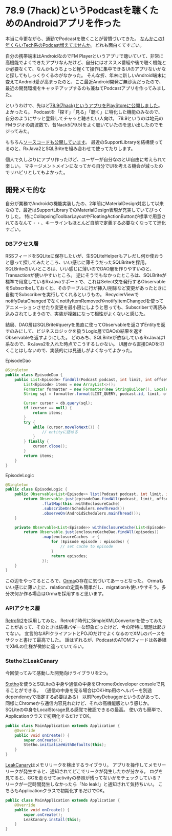 # 78.9 (7hack)というPodcastを聴くためのAndroidアプリを作った

本当に今更ながら、通勤でPodcastを聴くことが習慣づいてきた。
[なんかこの1年くらいTech系のPodcast増えてませんか](http://qiita.com/suginoy/items/dada11eef775b883320f)。どれも面白くてすごい。

自分の携帯端末はAndroidなのでFM Playerというアプリで聴いていて、非常に高機能でよくできたアプリなんだけど、自分にはオススメ番組や後で聴く機能とか必要なくて、なんかもうちょっと軽くて操作に集中できるUIのアプリないかなと探してもしっくりくるのがなかった。
そんな折、年末に新しいAndroid端末に変えてAndroid愛が高まったのと、ここ最近Android開発ご無沙汰だったので、最近の開発環境をキャッチアップするのも兼ねてPodcastアプリを作ってみました。

というわけで、先ほど[78.9(7hack)というアプリをPlayStoreに公開しました](https://play.google.com/store/apps/details?id=io.github.waka.sevenhack)。よかったら。
Podcastを「探す」「見る」「聴く」に特化した機能のみなので、自分のようにサッと登録してチャッと聴きたい人向け。
78.9というのは地元のFMラジオの周波数で、昔Nack5(79.5)をよく聴いていたのを思い出したのでモジってみた。

もちろん[ソースコードも公開しています](https://github.com/waka/SevenHack)。
最近のSupportLibraryを結構使ってるのと、RxJava2とSQLBriteを組み合わせて使ってたりします。

個人で久しぶりにアプリ作ったけど、ユーザーが自分なのとUI自由に考えられて楽しい。
マネージメントメインになってから自分でUIを考える機会が減ったのでリハビリとしてもよかった。

## 開発メモ的な

自分が業務でAndroidの機能実装したの、2年前にMaterialDesign対応して以来なので、最近はSupportLibraryでのMaterialDesign表現が充実していてびっくりした。
特にCollapsingToolbarLayoutやFloatingActionButtonが標準で用意されてるなんて・・、キーラインもほとんど自前で定義する必要なくなってて進化すごい。

### DBアクセス層

RSSフィードをSQLiteに保存したいが、生SQLiteHelperもアレだし何か使おうと思って探してみたところ、いい感じに薄そうだったSQLBriteを採用。
SQLBriteのいいところは、いい感じに薄いのでDAO層を作りやすいのと、Transactionが使いやすいところ。
逆にそうでもなかったところは、SQLBriteが標準で用意しているRxJavaサポートで、これはSelect文を発行するObservableをSubscribeしておくと、そのテーブルに行が挿入/削除など変更があったときに自動でSubscriberを実行してくれるというもの。
RecyclerViewでnotifyDataChangedでなくnotifyItemRemovedやnotifyItemChangedを使ってアニメーションさせたり変更を最小限にしようと思っても、Subscriberで再読み込みされてしまうので、実装が複雑になって相性がよくないと感じた。

結局、DAO層はSQLBrite#queryを愚直に使ってObservableを返さずEntityを返すのみにして、ビジネスロジックを扱うLogic層でDAOの結果を返すObservableを返すようにした。
どのみち、SQLBriteが依存しているRxJavaは1系なので、RxJava2を入れた時点でこうするしかない。
UI層から直接DAOを叩くことはしないので、実装的には見通しがよくなってよかった。

EpisodeDao

```java
@Singleton
public class EpisodeDao {
    public List<Episode> findAll(Podcast podcast, int limit, int offset) {
        List<Episode> items = new ArrayList<>();
        Formatter formatter = new Formatter(new StringBuilder(), Locale.JAPANESE);
        String sql = formatter.format(LIST_QUERY, podcast.id, limit, offset).toString();

        Cursor cursor = db.query(sql);
        if (cursor == null) {
            return items;
        }
        try {
            while (cursor.moveToNext()) {
                // entityに詰める
            }
        } finally {
            cursor.close();
        }
        return items;
    }
}
```

EpisodeLogic

```java
@Singleton
public class EpisodeLogic {
    public Observable<List<Episode>> list(Podcast podcast, int limit, int offset) {
        return Observable.just(episodeDao.findAll(podcast, limit, offset))
                .flatMap(this::withEnclosureCache)
                .subscribeOn(Schedulers.newThread())
                .observeOn(AndroidSchedulers.mainThread());
    }

    private Observable<List<Episode>> withEnclosureCache(List<Episode> episodes) {
        return Observable.just(enclosureCacheDao.findAll(episodes))
                .map(enclosureCaches -> {
                    for (Episode episode : episodes) {
                        // set cache to episode
                    }
                    return episodes;
                });
    }
}
```

この辺をやってるところで、[Orma](https://github.com/gfx/Android-Orma)の存在に気づいてあーっとなった。
Ormaもいい感じに薄い上に、relationの定義も簡単だし、migrationも使いやすそう。多分次何か作る場合はOrmaを採用すると思います。

### APIアクセス層

[Retrofit2](https://github.com/square/retrofit)を採用してみた。
Retrofit1時代にSimpleXMLConverterを使ってみたことがあって、そのときは結構バギーな印象だったけど、今の所特に問題は起きてない。
宣言的なAPIクライアントとPOJOだけでよくなるのでXMLのパースをサクッと書けて最高でした。
話はずれるが、PodcastのATOMフィードは各番組でXMLの仕様が微妙に違っていて辛い。

### StethoとLeakCanary

今回使ってみて感動した開発向けライブラリを2つ。

[Stetho](http://facebook.github.io/stetho/)を使うとSQLiteの中身や通信の中身をChromeのdeveloper consoleで見ることができる。
（通信の中身を見る場合はOKHttp用のヘルパーを別途dependencyで指定する必要はある）
以前PonyDebuggerというのがあって、同様にChromeから通信内容見れたけど、それの高機能版という感じか。
SQLiteの中身をLocalStorage見る感覚で確認できるの最高。
使い方も簡単で、Applicationクラスで初期化するだけでOK。

```java
public class MainApplication extends Application {
    @Override
    public void onCreate() {
        super.onCreate();
        Stetho.initializeWithDefaults(this);
    }
}
```

[LeakCanary](https://github.com/square/leakcanary)はメモリリークを検出するライブラリ。
アプリを操作してメモリーリークが発生すると、通知されてどこでリークが発生したかが分かる。
ログを見てると、GCを走らせてactivityの参照が残ってないかをチェックしている？
リークが一定時間発生しなかったら「No leak!」と通知されて気持ちいい。
こちらもApplicationクラスで初期化するだけでOK。

```java
public class MainApplication extends Application {
    @Override
    public void onCreate() {
        super.onCreate();
        LeakCanary.install(this);
    }
}
```
